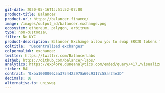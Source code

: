 ```yaml
---
git-date: 2020-05-16T13:51:52-07:00
product-title: Balancer
product-url: https://balancer.finance/
image: /images/output_md/balancer.exchange.png
ecosystem: ethereum, polygon, arbitrum
type: non-custodial
filter: No KYC
product-description: Balancer Exchange allow you to swap ERC20 tokens trustlessly across all Balancer's liquidity pools.
coltitle:  "Decentralized exchanges"
colpermalink: exchanges
twitter: https://twitter.com/BalancerLabs
github: https://github.com/balancer-labs/
analytics: https://explore.duneanalytics.com/embed/query/4171/visualization/8115?api_key=DvVRTNM70csWdnF9jorVDUWJMo38jfTZBNGzuQmj
ticker: BAL
contract: "0xba100000625a3754423978a60c9317c58a424e3D"
decimals: 18
alternative-to: uniswap
---
```

